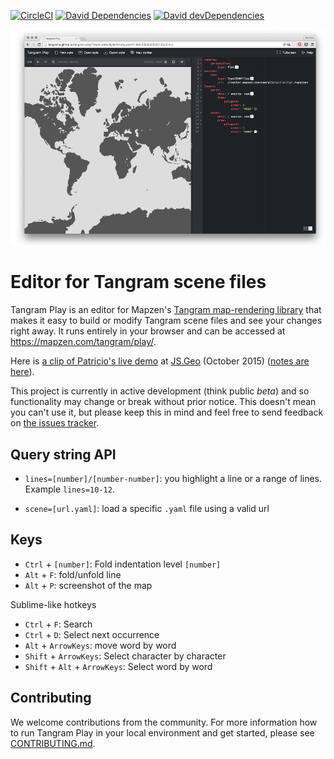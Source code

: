 [![CircleCI](https://img.shields.io/circleci/project/tangrams/tangram-play.svg?style=flat-square)](https://circleci.com/gh/tangrams/tangram-play/)
[![David Dependencies](https://img.shields.io/david/tangrams/tangram-play.svg?style=flat-square)](https://david-dm.org/tangrams/tangram-play)
[![David devDependencies](https://img.shields.io/david/dev/tangrams/tangram-play.svg?style=flat-square)](https://david-dm.org/tangrams/tangram-play#info=devDependencies)

![](data/imgs/screenshot.png)

# Editor for Tangram scene files

Tangram Play is an editor for Mapzen's [Tangram map-rendering library](https://github.com/tangrams/tangram) that makes it easy to build or modify Tangram scene files and see your changes right away. It runs entirely in your browser and can be accessed at https://mapzen.com/tangram/play/.

Here is [a clip of Patricio's live demo](https://twitter.com/ajturner/status/652186516194762752/video/1) at [JS.Geo](http://www.jsgeo.com/) (October 2015) ([notes are here](https://github.com/mapzen/presentations/tree/master/08-2015-JSGEO)).

This project is currently in active development (think public _beta_) and so functionality may change or break without prior notice. This doesn't mean you can't use it, but please keep this in mind and feel free to send feedback on [the issues tracker](https://github.com/tangrams/tangram-play/issues).

## Query string API

* ```lines=[number]/[number-number]```: you highlight a line or a range of lines. Example ```lines=10-12```.

* ```scene=[url.yaml]```: load a specific ```.yaml``` file using a valid url

## Keys

* ```Ctrl``` + ```[number]```: Fold indentation level ```[number]```
* ```Alt``` + ```F```: fold/unfold line
* ```Alt``` + ```P```: screenshot of the map

Sublime-like hotkeys
* ```Ctrl``` + ```F```: Search
* ```Ctrl``` + ```D```: Select next occurrence
* ```Alt``` + ```ArrowKeys```: move word by word
* ```Shift``` + ```ArrowKeys```: Select character by character
* ```Shift``` + ```Alt``` + ```ArrowKeys```: Select word by word

## Contributing

We welcome contributions from the community. For more information how to run Tangram Play in your local environment and get started, please see [CONTRIBUTING.md](https://github.com/tangrams/tangram-play/blob/gh-pages/CONTRIBUTING.md).
